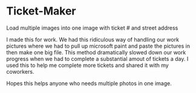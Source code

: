 # Ticket-Maker
Load multiple images into one image with ticket # and street address

I made this for work. We had this ridiculous way of handling our work pictures
where we had to pull up microsoft paint and paste the pictures in then make
one big file. This method dramatically slowed down our work progress when we
had to complete a substantial amout of tickets a day. I used this to help me
complete more tickets and shared it with my coworkers.

Hopes this helps anyone who needs multiple photos in one image.
